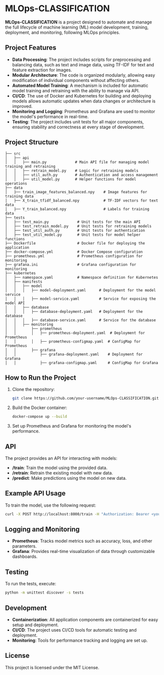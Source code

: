 
# MLOps-CLASSIFICATION

**MLOps-CLASSIFICATION** is a project designed to automate and manage the full lifecycle of machine learning (ML) model development, training, deployment, and monitoring, following MLOps principles.

## Project Features

- **Data Processing**: The project includes scripts for preprocessing and balancing data, such as text and image data, using TF-IDF for text and feature extraction for images.
- **Modular Architecture**: The code is organized modularly, allowing easy modification of individual components without affecting others.
- **Automated Model Training**: A mechanism is included for automatic model training and retraining with the ability to manage via API.
- **CI/CD**: The use of Docker and Kubernetes for building and deploying models allows automatic updates when data changes or architecture is improved.
- **Monitoring and Logging**: Prometheus and Grafana are used to monitor the model's performance in real-time.
- **Testing**: The project includes unit tests for all major components, ensuring stability and correctness at every stage of development.

## Project Structure

```plaintext
├── src
│   ├── api
│   │   ├── main.py             # Main API file for managing model training and retraining
│   │   ├── retrain_model.py    # Logic for retraining models
│   │   ├── util_auth.py        # Authentication and access management
│   │   ├── util_model.py       # Helper functions for model operations
├── data
│   ├── train_image_features_balanced.npy    # Image features for training data
│   ├── X_train_tfidf_balanced.npy           # TF-IDF vectors for text data
│   ├── Y_train_balanced.npy                 # Labels for training data
├── tests
│   ├── test_main.py             # Unit tests for the main API
│   ├── test_retrain_model.py    # Unit tests for retraining models
│   ├── test_util_auth.py        # Unit tests for authentication
│   ├── test_util_model.py       # Unit tests for model helper functions
├── Dockerfile                   # Docker file for deploying the application
├── docker-compose.yml           # Docker Compose configuration
├── prometheus.yml               # Prometheus configuration for monitoring
├── grafana.ini                  # Grafana configuration for monitoring
├── kubernetes
│   ├── namespace.yaml           # Namespace definition for Kubernetes
│   ├── manifests
│   │   ├── model
│   │   │   ├── model-deployment.yaml      # Deployment for the model service
│   │   │   ├── model-service.yaml         # Service for exposing the model API
│   │   ├── database
│   │   │   ├── database-deployment.yaml   # Deployment for the database
│   │   │   ├── database-service.yaml      # Service for the database
│   │   ├── monitoring
│   │       ├── prometheus
│   │       │   ├── prometheus-deployment.yaml  # Deployment for Prometheus
│   │       │   ├── prometheus-configmap.yaml  # ConfigMap for Prometheus
│   │       ├── grafana
│   │           ├── grafana-deployment.yaml    # Deployment for Grafana
│   │           ├── grafana-configmap.yaml     # ConfigMap for Grafana
```

## How to Run the Project

1. Clone the repository:
    ```bash
    git clone https://github.com/your-username/MLOps-CLASSIFICATION.git
    ```

2. Build the Docker container:
    ```bash
    docker-compose up --build
    ```

3. Set up Prometheus and Grafana for monitoring the model's performance.

## API

The project provides an API for interacting with models:

- **/train**: Train the model using the provided data.
- **/retrain**: Retrain the existing model with new data.
- **/predict**: Make predictions using the model on new data.

## Example API Usage

To train the model, use the following request:

```bash
curl -X POST http://localhost:8000/train -H "Authorization: Bearer <your-token>"
```

## Logging and Monitoring

- **Prometheus**: Tracks model metrics such as accuracy, loss, and other parameters.
- **Grafana**: Provides real-time visualization of data through customizable dashboards.

## Testing

To run the tests, execute:

```bash
python -m unittest discover -s tests
```

## Development

- **Containerization**: All application components are containerized for easy setup and deployment.
- **CI/CD**: The project uses CI/CD tools for automatic testing and deployment.
- **Monitoring**: Tools for performance tracking and logging are set up.

## License

This project is licensed under the MIT License.
